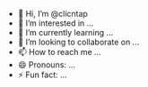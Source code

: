 - 👋 Hi, I’m @clicntap
- 👀 I’m interested in ...
- 🌱 I’m currently learning ...
- 💞️ I’m looking to collaborate on ...
- 📫 How to reach me ...
- 😄 Pronouns: ...
- ⚡ Fun fact: ...

<!---
clicntap/clicntap is a ✨ special ✨ repository because its `README.md` (this file) appears on your GitHub profile.
You can click the Preview link to take a look at your changes.
--->
